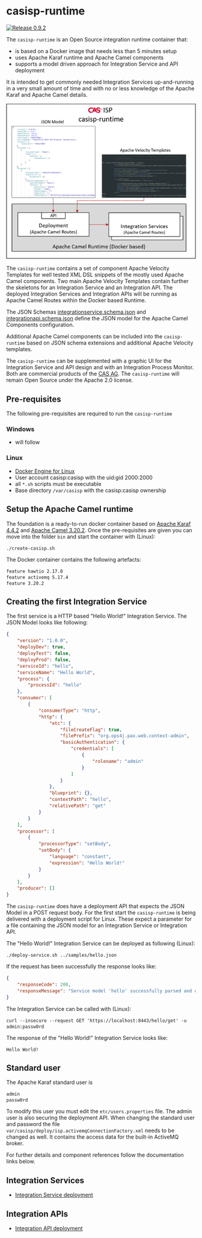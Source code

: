 # casisp-runtime

[![Release 0.9.2](https://img.shields.io/badge/release-0.9.2-brightgreen.svg?style=flat)](https://github.com/catshout/casisp-runtime/archive/v0.9.2.zip "casisp-runtime 0.9.2")

The `casisp-runtime` is an Open Source integration runtime container that:
- is based on a Docker image that needs less than 5 minutes setup
- uses Apache Karaf runtime and Apache Camel components
- supports a model driven approach for Integration Service and API deployment

It is intended to get commonly needed Integration Services up-and-running in a very small amount of time and with no or less knowledge of the Apache Karaf and Apache Camel details. 

![alt text](casisp-runtime.png "Component overview")

The `casisp-runtime` contains a set of component Apache Velocity Templates for well tested XML DSL snippets of the mostly used Apache Camel components. Two main Apache Velocity Templates contain further the skeletons for an Integration Service and an Integration API.
The deployed Integration Services and Integration APIs will be running as Apache Camel Routes within the Docker based Runtime.

The JSON Schemas [integrationservice.schema.json](var/casisp/templates/integrationservice.schema.json) and [integrationapi.schema.json](var/casisp/templates/integrationapi.schema.json) define the JSON model for the Apache Camel Components configuration.

Additional Apache Camel components can be included into the `casisp-runtime` based on JSON schema extensions and additional Apache Velocity templates.

The `casisp-runtime` can be supplemented with a graphic UI for the Integration Service and API design and with an Integration Process Monitor. Both are commercial products of the [CAS AG](https://www.c-a-s.de). The `casisp-runtime` will remain Open Source under the Apache 2.0 license.

## Pre-requisites

The following pre-requisites are required to run the `casisp-runtime`

### Windows

- will follow

### Linux

- [Docker Engine for Linux](https://docs.docker.com/engine/install/)
- User account casisp:casisp with the uid:gid 2000:2000
- all `*.sh` scripts must be executable
- Base directory `/var/casisp` with the casisp:casisp ownership

## Setup the Apache Camel runtime

The foundation is a ready-to-run docker container based on [Apache Karaf 4.4.2](https://karaf.apache.org/) and [Apache Camel 3.20.2](https://camel.apache.org/). Once the pre-requisites are given you can move into the folder `bin` and start the container with (Linux):
````
./create-casisp.sh
````
The Docker container contains the following artefacts:

````
feature hawtio 2.17.0
feature activemq 5.17.4
feature 3.20.2
````
## Creating the first Integration Service

The first service is a HTTP based "Hello World!" Integration Service. The JSON Model looks like following:
````json
{
    "version": "1.0.0",
    "deployDev": true,
    "deployTest": false,
    "deployProd": false,
    "serviceId": "hello",
    "serviceName": "Hello World",
    "process": {
        "processId": "hello"
    },
    "consumer": [
        {
            "consumerType": "http",
            "http": {
                "etc": {
                    "fileCreateFlag": true,
                    "filePrefix": "org.ops4j.pax.web.context-admin",
                    "basicAuthentication": {
                        "credentials": [
                            {
                                "rolename": "admin"
                            }
                        ]
                    }
                },
                "blueprint": {},
                "contextPath": "hello",
                "relativePath": "get"
            }
        }
    ],
    "processor": [
        {
            "processorType": "setBody",
            "setBody": {
                "language": "constant",
                "expression": "Hello World!"
            }
        }
    ],
    "producer": []
}
````
The `casisp-runtime` does have a deployment API that expects the JSON Model in a POST request body. For the first start the `casisp-runtime` is being delivered with a deployment script for Linux. These expect a parameter for a file containing the JSON model for an Integration Service or Integration API.

The "Hello World!" Integration Service can be deployed as following (Linux):
````
./deploy-service.sh ../samples/hello.json
````
If the request has been successfully the response looks like:
````json
{
    "responseCode": 200,
    "responseMessage": "Service model 'hello' successfully parsed and deployment initiated."
}
````
The Integration Service can be called with (Linux):
````
curl --insecure --request GET 'https://localhost:8443/hello/get' -u admin:passw0rd
````
The response of the "Hello World!" Integration Service looks like:
````
Hello World!
````

## Standard user

The Apache Karaf standard user is
````
admin
passw0rd
````
To modify this user you must edit the `etc/users.properties` file. The admin user is also securing the deployment API. When changing the standard user and password the file `var/casisp/deploy/isp.activemqConnectionFactory.xml` needs to be changed as well. It contains the access data for the built-in ActiveMQ broker.

For further details and component references follow the documentation links below.

## Integration Services

- [Integration Service deployment](doc/integration.service.md)

## Integration APIs

- [Integration API deployment](doc/integration.api.md)
